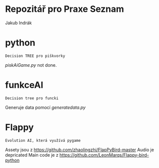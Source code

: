 # Repozitář pro Praxe Seznam
Jakub Indrák 


# python
    Decision TREE pro piškvorky
_piskAiGame.py_ not done.

# funkceAI
    Decision tree pro funcki
Generuje data pomocí _generatedata.py_

# Flappy
    Evolution AI, která využívá pygame
Assety jsou z https://github.com/zhaolingzhi/FlapPyBird-master
Audio je depricated
Main code je z https://github.com/LeonMarqs/Flappy-bird-python